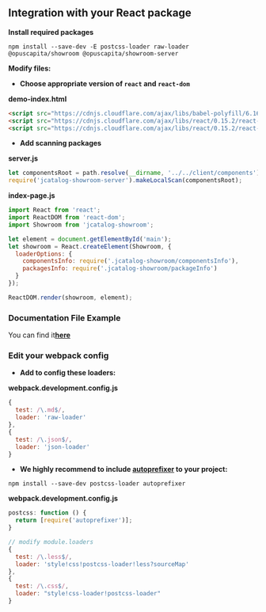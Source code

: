 ## Integration with your React package

**Install required packages** 

`npm install --save-dev -E postcss-loader raw-loader @opuscapita/showroom @opuscapita/showroom-server`

**Modify files:**


* **Choose appropriate version of `react` and `react-dom`**

**demo-index.html**

```html
<script src="https://cdnjs.cloudflare.com/ajax/libs/babel-polyfill/6.16.0/polyfill.min.js"></script>
<script src="https://cdnjs.cloudflare.com/ajax/libs/react/0.15.2/react-with-addons.js"></script>
<script src="https://cdnjs.cloudflare.com/ajax/libs/react/0.15.2/react-dom.js"></script>
```


* **Add scanning packages**

**server.js**

```js
let componentsRoot = path.resolve(__dirname, '../../client/components');
require('jcatalog-showroom-server').makeLocalScan(componentsRoot);
```

**index-page.js**

```js
import React from 'react';
import ReactDOM from 'react-dom';
import Showroom from 'jcatalog-showroom';

let element = document.getElementById('main');
let showroom = React.createElement(Showroom, {
  loaderOptions: {
    componentsInfo: require('.jcatalog-showroom/componentsInfo'),
    packagesInfo: require('.jcatalog-showroom/packageInfo')
  }
});

ReactDOM.render(showroom, element);
```

### Documentation File Example

You can find it[**here**](./example.DOCUMENTATION.md)

### Edit your webpack config

* **Add to config these loaders:**

**webpack.development.config.js**

```js
{
  test: /\.md$/,
  loader: 'raw-loader'
},
{
  test: /\.json$/,
  loader: 'json-loader'
}
```

* **We highly recommend to include [autoprefixer](https://github.com/postcss/autoprefixer) to your project:**

```
npm install --save-dev postcss-loader autoprefixer
```

**webpack.development.config.js**

```js
postcss: function () {
  return [require('autoprefixer')];
}
```

```js
// modify module.loaders
{ 
  test: /\.less$/, 
  loader: 'style!css!postcss-loader!less?sourceMap'
},
{
  test: /\.css$/,
  loader: "style!css-loader!postcss-loader"
}
```
